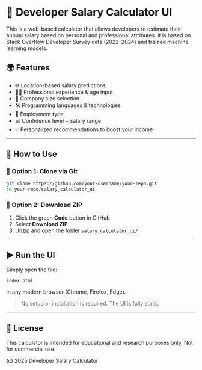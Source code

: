 # 🧮 Developer Salary Calculator UI

This is a web-based calculator that allows developers to estimate their annual salary based on personal and professional attributes. It is based on Stack Overflow Developer Survey data (2022–2024) and trained machine learning models.

## 🌍 Features

- 🌐 Location-based salary predictions
- 👩‍💻 Professional experience & age input
- 🏢 Company size selection
- 🛠️ Programming languages & technologies
- 💼 Employment type
- 📊 Confidence level + salary range
- 💡 Personalized recommendations to boost your income

---

## 🚀 How to Use

### 🔁 Option 1: Clone via Git

```bash
git clone https://github.com/your-username/your-repo.git
cd your-repo/salary_calculator_ui
```

### 📁 Option 2: Download ZIP

1. Click the green **Code** button in GitHub
2. Select **Download ZIP**
3. Unzip and open the folder `salary_calculator_ui/`

---

## ▶️ Run the UI

Simply open the file:

```
index.html
```

in any modern browser (Chrome, Firefox, Edge).

> No setup or installation is required. The UI is fully static.

---


## 📄 License

This calculator is intended for educational and research purposes only. Not for commercial use.

(c) 2025 Developer Salary Calculator
